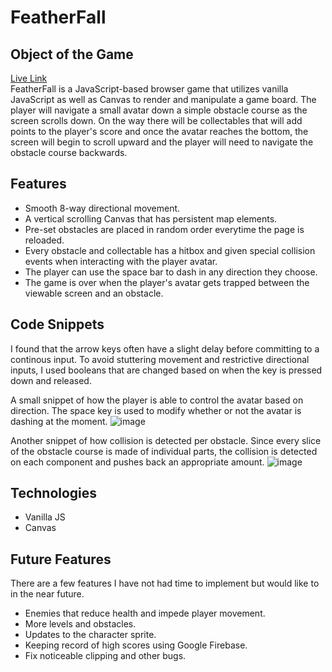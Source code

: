# FeatherFall
## Object of the Game 
[Live Link](https://aaxzheng.github.io/FeatherFall)\
FeatherFall is a JavaScript-based browser game that utilizes vanilla JavaScript as well as Canvas to render and manipulate a game board. The player will navigate a small avatar down a simple obstacle course as the screen scrolls down. On the way there will be collectables that will add points to the player's score and once the avatar reaches the bottom, the screen will begin to scroll upward and the player will need to navigate the obstacle course backwards.
## Features
  * Smooth 8-way directional movement.
  * A vertical scrolling Canvas that has persistent map elements.
  * Pre-set obstacles are placed in random order everytime the page is reloaded.
  * Every obstacle and collectable has a hitbox and given special collision events when interacting with the player avatar.
  * The player can use the space bar to dash in any direction they choose.
  * The game is over when the player's avatar gets trapped between the viewable screen and an obstacle.
## Code Snippets 
I found that the arrow keys often have a slight delay before committing to a continous input. To avoid stuttering movement and restrictive directional inputs, I used booleans that are changed based on when the key is pressed down and released. 


A small snippet of how the player is able to control the avatar based on direction. The space key is used to modify whether or not the avatar is dashing at the moment.
![image](https://user-images.githubusercontent.com/40276721/50575988-5adb6180-0dd6-11e9-815d-01e9010ca9dd.png)


   Another snippet of how collision is detected per obstacle. Since every slice of the obstacle course is made of individual parts, the collision is detected on each component and pushes back an appropriate amount.
![image](https://user-images.githubusercontent.com/40276721/50576001-b4dc2700-0dd6-11e9-8d2c-352b2dd4ce06.png)


## Technologies 
* Vanilla JS
* Canvas
## Future Features
 There are a few features I have not had time to implement but would like to in the near future. 
 * Enemies that reduce health and impede player movement.
 * More levels and obstacles.
 * Updates to the character sprite.
 * Keeping record of high scores using Google Firebase.
 * Fix noticeable clipping and other bugs.
